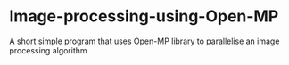 # Image-processing-using-Open-MP
A short simple program that uses Open-MP library to parallelise an image processing algorithm
